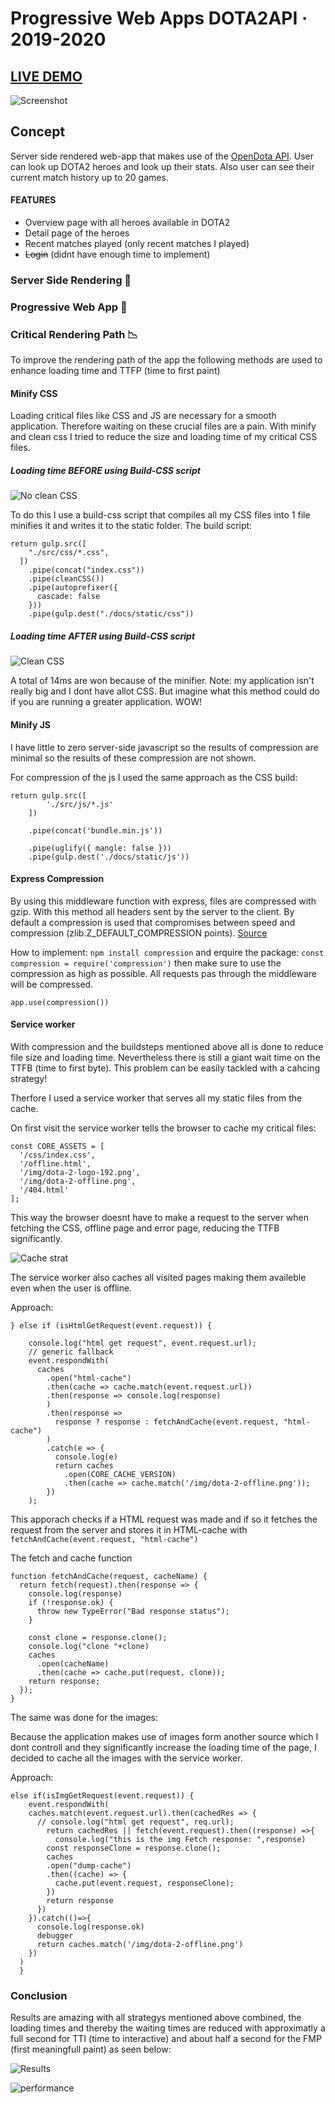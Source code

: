# Progressive Web Apps DOTA2API · 2019-2020
## [LIVE DEMO](https://dota2api.herokuapp.com/)

![Screenshot](https://github.com/Mokerstier/progressive-web-apps-1920/blob/inlog/repo-img/DOTA2API.png)

## Concept
Server side rendered web-app that makes use of the [OpenDota API](https://docs.opendota.com/). User can look up DOTA2 heroes and look up their stats. Also user can see their current match history up to 20 games.

#### FEATURES
- Overview page with all heroes available in DOTA2
- Detail page of the heroes
- Recent matches played (only recent matches I played)
- ~~Login~~ (didnt have enough time to implement)

### Server Side Rendering 📡

### Progressive Web App 🚀


### Critical Rendering Path 📉 

To improve the rendering path of the app the following methods are used to enhance loading time and TTFP (time to first paint) 
#### Minify CSS

Loading critical files like CSS and JS are necessary for a smooth application. Therefore waiting on these crucial files are a pain. With minify and clean css I tried to reduce the size and loading time of my critical CSS files.
##### Loading time BEFORE using Build-CSS script
![No clean CSS](https://github.com/Mokerstier/progressive-web-apps-1920/blob/inlog/repo-img/no-clean-css.png)

To do this I use a build-css script that compiles all my CSS files into 1 file minifies it and writes it to the static folder.
The build script:

```
return gulp.src([
    "./src/css/*.css",
  ])
    .pipe(concat("index.css"))
    .pipe(cleanCSS())
    .pipe(autoprefixer({
      cascade: false
    }))
    .pipe(gulp.dest("./docs/static/css"))
```
##### Loading time AFTER using Build-CSS script
![Clean CSS](https://github.com/Mokerstier/progressive-web-apps-1920/blob/inlog/repo-img/clean-css.png)

A total of 14ms are won because of the minifier. Note: my application isn't really big and I dont have allot CSS. But imagine what this method could do if you are running a greater application. WOW!

#### Minify JS
I have little to zero server-side javascript so the results of compression are minimal so the results of these compression are not shown.

For compression of the js I used the same approach as the CSS build:
```
return gulp.src([
        './src/js/*.js'
    ])
    
    .pipe(concat('bundle.min.js'))
    
    .pipe(uglify({ mangle: false }))
    .pipe(gulp.dest('./docs/static/js'))
```

#### Express Compression 
By using this middleware function with express, files are compressed with gzip. With this method all headers sent by the server to the client. By default a compression is used that compromises between speed and compression (zlib.Z_DEFAULT_COMPRESSION points). [Source](https://expressjs.com/en/resources/middleware/compression.html)

How to implement:
`npm install compression` and erquire the package: `const compression = require('compression')`
 then make sure to use the compression as high as possible. All requests pas through the middleware will be compressed.

```
app.use(compression())
```
#### Service worker
With compression and the buildsteps mentioned above all is done to reduce file size and loading time. Nevertheless there is still a giant wait time on the TTFB (time to first byte). This problem can be easily tackled with a cahcing strategy!

Therfore I used a service worker that serves all my static files from the cache.

On first visit the service worker tells the browser to cache my critical files:
```
const CORE_ASSETS = [
  '/css/index.css',
  '/offline.html',
  '/img/dota-2-logo-192.png',
  '/img/dota-2-offline.png',
  '/404.html'
];
```
This way the browser doesnt have to make a request to the server when fetching the CSS, offline page and error page, reducing the TTFB significantly.

![Cache strat](https://github.com/Mokerstier/progressive-web-apps-1920/blob/inlog/repo-img/Cache-TTFB.png)

The service worker also caches all visited pages making them availeble even when the user is offline.

Approach:
```
} else if (isHtmlGetRequest(event.request)) {
    
    console.log("html get request", event.request.url);
    // generic fallback
    event.respondWith(
      caches
        .open("html-cache")
        .then(cache => cache.match(event.request.url))
        .then(response => console.log(response)
        )
        .then(response =>
          response ? response : fetchAndCache(event.request, "html-cache")
        )
        .catch(e => {
          console.log(e)
          return caches
            .open(CORE_CACHE_VERSION)
            .then(cache => cache.match('/img/dota-2-offline.png'));
        })
    );
```
This apporach checks if a HTML request was made and if so it fetches the request from the server and stores it in HTML-cache with `fetchAndCache(event.request, "html-cache")`

The fetch and cache function
```
function fetchAndCache(request, cacheName) {
  return fetch(request).then(response => {
    console.log(response)
    if (!response.ok) {
      throw new TypeError("Bad response status");
    }

    const clone = response.clone();
    console.log("clone "+clone)
    caches
      .open(cacheName)
      .then(cache => cache.put(request, clone));
    return response;
  });
}
```
The same was done for the images:

Because the application makes use of images form another source which I dont controll and they significantly increase the loading time of the page, I decided to cache all the images with the service worker.

Approach:
```
else if(isImgGetRequest(event.request)) {
    event.respondWith(
    caches.match(event.request.url).then(cachedRes => {
      // console.log("html get request", req.url);
        return cachedRes || fetch(event.request).then((response) =>{
          console.log("this is the img Fetch response: ",response)
        const responseClone = response.clone();
        caches
        .open("dump-cache")
        .then((cache) => {
          cache.put(event.request, responseClone);
        })
        return response
      })
    }).catch(()=>{
      console.log(response.ok)
      debugger
      return caches.match('/img/dota-2-offline.png')
    })
  )
  }
```
### Conclusion
Results are amazing with all strategys mentioned above combined, the loading times and thereby the waiting times are reduced with approximatly a full second for TTI (time to interactive) and about half a second for the FMP (first meaningfull paint) as seen below:

![Results](https://github.com/Mokerstier/progressive-web-apps-1920/blob/inlog/repo-img/results.png)

![performance](https://github.com/Mokerstier/progressive-web-apps-1920/blob/inlog/repo-img/Conclusion.png)


